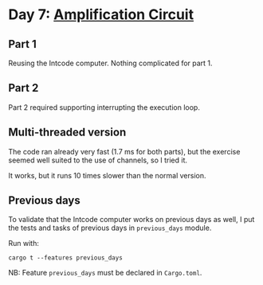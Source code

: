 # Day 7: [Amplification Circuit](https://adventofcode.com/2019/day/7)

## Part 1

Reusing the Intcode computer. Nothing complicated for part 1.

## Part 2

Part 2 required supporting interrupting the execution loop.

## Multi-threaded version

The code ran already very fast (1.7 ms for both parts), but the exercise seemed well suited to the use of channels, so I tried it.

It works, but it runs 10 times slower than the normal version.

## Previous days

To validate that the Intcode computer works on previous days as well, I put the tests and tasks of previous days in `previous_days` module.

Run with:

    cargo t --features previous_days

NB: Feature `previous_days` must be declared in `Cargo.toml`.
